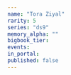 ```yaml
---
name: "Tora Ziyal"
rarity: 5
series: "ds9"
memory_alpha: ""
bigbook_tier:
events:
in_portal:
published: false
---
```

